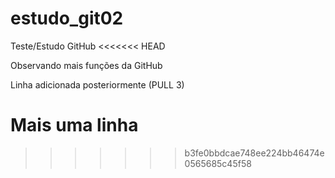 # estudo_git02
Teste/Estudo GitHub
<<<<<<< HEAD

Observando mais funções da GitHub

Linha adicionada posteriormente (PULL 3)

Mais uma linha
=======
>>>>>>> b3fe0bbdcae748ee224bb46474e0565685c45f58
